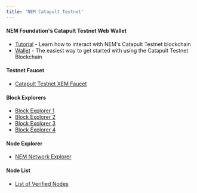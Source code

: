 ```yaml
---
title: 'NEM Catapult Testnet'
---
```


#### NEM Foundation's Catapult Testnet Web Wallet
* [Tutorial]( https://forum.nem.io/t/guide-to-using-nf-catapult-testnet-beta-wallet/22045) - Learn how to interact with NEM's Catapult Testnet blockchain
* [Wallet](http://nfwallet.z31.web.core.windows.net/) - The easiest way to get started with using the Catapult Testnet Blockchain

#### Testnet Faucet
* [Catapult Testnet XEM Faucet](http://nf-catapult-testnet.herokuapp.com)
#### Block Explorers
* [Block Explorer 1](http://40.90.163.184:8000/#/blocks/0) 
* [Block Explorer 2](http://13.114.200.132:8000/#/blocks/0)
* [Block Explorer 3](http://52.194.207.217:8000/#/blocks/0)
* [Block Explorer 4](http://47.107.245.217:8000/#/blocks/0)

#### Node Explorer
* [NEM Network Explorer](http://3.17.139.170:8080/)

#### Node List
* [List of Verified Nodes](https://docs.google.com/document/d/1xYL59BRr8K5YTddErB4hxP7N6CScF6othJ4rjE5yIpA/edit)